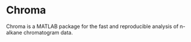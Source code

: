 # Chroma
Chroma is a MATLAB package for the fast and reproducible analysis of n-alkane chromatogram data.
